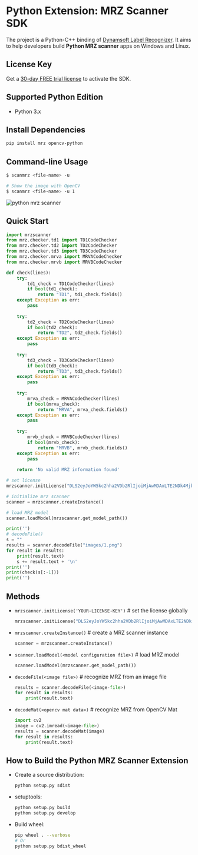 # Python Extension: MRZ Scanner SDK 
The project is a Python-C++ binding of [Dynamsoft Label Recognizer](https://www.dynamsoft.com/label-recognition/overview/). It aims to help developers build **Python MRZ scanner** apps on Windows and Linux.

## License Key
Get a [30-day FREE trial license](https://www.dynamsoft.com/customer/license/trialLicense/?product=dlr) to activate the SDK.


## Supported Python Edition
* Python 3.x

## Install Dependencies
```bash 
pip install mrz opencv-python
```

## Command-line Usage
```bash 
$ scanmrz <file-name> -u

# Show the image with OpenCV
$ scanmrz <file-name> -u 1
```

![python mrz scanner](https://www.dynamsoft.com/codepool/img/2022/08/python-mrz-scanner.png)

## Quick Start
```python
import mrzscanner
from mrz.checker.td1 import TD1CodeChecker
from mrz.checker.td2 import TD2CodeChecker
from mrz.checker.td3 import TD3CodeChecker
from mrz.checker.mrva import MRVACodeChecker
from mrz.checker.mrvb import MRVBCodeChecker

def check(lines):
    try:
        td1_check = TD1CodeChecker(lines)
        if bool(td1_check):
            return "TD1", td1_check.fields()
    except Exception as err:
        pass
    
    try:
        td2_check = TD2CodeChecker(lines)
        if bool(td2_check):
            return "TD2", td2_check.fields()
    except Exception as err:
        pass
    
    try:
        td3_check = TD3CodeChecker(lines)
        if bool(td3_check):
            return "TD3", td3_check.fields()
    except Exception as err:
        pass
    
    try:
        mrva_check = MRVACodeChecker(lines)
        if bool(mrva_check):
            return "MRVA", mrva_check.fields()
    except Exception as err:
        pass
    
    try:
        mrvb_check = MRVBCodeChecker(lines)
        if bool(mrvb_check):
            return "MRVB", mrvb_check.fields()
    except Exception as err:
        pass
    
    return 'No valid MRZ information found'

# set license
mrzscanner.initLicense("DLS2eyJoYW5kc2hha2VDb2RlIjoiMjAwMDAxLTE2NDk4Mjk3OTI2MzUiLCJvcmdhbml6YXRpb25JRCI6IjIwMDAwMSIsInNlc3Npb25QYXNzd29yZCI6IndTcGR6Vm05WDJrcEQ5YUoifQ==")

# initialize mrz scanner
scanner = mrzscanner.createInstance()

# load MRZ model
scanner.loadModel(mrzscanner.get_model_path())

print('')
# decodeFile()
s = ""
results = scanner.decodeFile("images/1.png")
for result in results:
    print(result.text)
    s += result.text + '\n'
print('')
print(check(s[:-1]))
print('')
```
        


## Methods
- `mrzscanner.initLicense('YOUR-LICENSE-KEY')` # set the license globally
    
    ```python
    mrzscanner.initLicense("DLS2eyJoYW5kc2hha2VDb2RlIjoiMjAwMDAxLTE2NDk4Mjk3OTI2MzUiLCJvcmdhbml6YXRpb25JRCI6IjIwMDAwMSIsInNlc3Npb25QYXNzd29yZCI6IndTcGR6Vm05WDJrcEQ5YUoifQ==")
    ```

- `mrzscanner.createInstance()` # create a MRZ scanner instance
    
    ```python
    scanner = mrzscanner.createInstance()
    ```
- `scanner.loadModel(<model configuration file>)` # load MRZ model
    
    ```python
    scanner.loadModel(mrzscanner.get_model_path())
    ```
- `decodeFile(<image file>)` # recognize MRZ from an image file

    ```python
    results = scanner.decodeFile(<image-file>)
    for result in results:
        print(result.text)
    ```
- `decodeMat(<opencv mat data>)` # recognize MRZ from OpenCV Mat
    ```python
    import cv2
    image = cv2.imread(<image-file>)
    results = scanner.decodeMat(image)
    for result in results:
        print(result.text)
    ```

## How to Build the Python MRZ Scanner Extension
- Create a source distribution:
    
    ```bash
    python setup.py sdist
    ```

- setuptools:
    
    ```bash
    python setup.py build
    python setup.py develop 
    ```
- Build wheel:
    
    ```bash
    pip wheel . --verbose
    # Or
    python setup.py bdist_wheel
    ```


